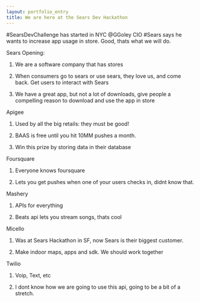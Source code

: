 ```yaml
---
layout: portfolio_entry
title: We are here at the Sears Dev Hackathon
---
```


#SearsDevChallenge has started in NYC @GGoley CIO #Sears says he wants to increase app usage in store. Good, thats what we will do.

Sears Opening:
1. We are a software company that has stores

2. When consumers go to sears or use sears, they love us, and come back. Get users to interact with Sears

3. We have a great app, but not a lot of downloads, give people a compelling reason to download and use the app in store

Apigee
1. Used by all the big retails: they must be good!

2. BAAS is free until you hit 10MM pushes a month.

3. Win this prize by storing data in their database

Foursquare
1. Everyone knows foursquare

2. Lets you get pushes when one of your users checks in, didnt know that.

Mashery
1. APIs for everything

2. Beats api lets you stream songs, thats cool

Micello
1. Was at Sears Hackathon in SF, now Sears is their biggest customer. 

2. Make indoor maps, apps and sdk. We should work together

Twilio
1. Voip, Text, etc

2. I dont know how we are going to use this api, going to be a bit of a stretch.
